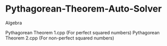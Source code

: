 # Pythagorean-Theorem-Auto-Solver
Algebra

Pythagorean Theorem 1.cpp (For perfect squared numbers)
Pythagorean Theorem 2.cpp (For non-perfect squared numbers)
